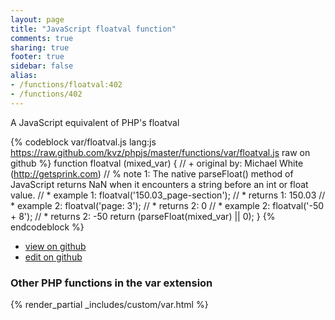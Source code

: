 ```yaml
---
layout: page
title: "JavaScript floatval function"
comments: true
sharing: true
footer: true
sidebar: false
alias:
- /functions/floatval:402
- /functions/402
---
```

<!-- Generated by Rakefile:build -->
A JavaScript equivalent of PHP's floatval

{% codeblock var/floatval.js lang:js https://raw.github.com/kvz/phpjs/master/functions/var/floatval.js raw on github %}
function floatval (mixed_var) {
    // +   original by: Michael White (http://getsprink.com)
    // %        note 1: The native parseFloat() method of JavaScript returns NaN when it encounters a string before an int or float value.
    // *     example 1: floatval('150.03_page-section');
    // *     returns 1: 150.03
    // *     example 2: floatval('page: 3');
    // *     returns 2: 0
    // *     example 2: floatval('-50 + 8');
    // *     returns 2: -50
    return (parseFloat(mixed_var) || 0);
}
{% endcodeblock %}

 - [view on github](https://github.com/kvz/phpjs/blob/master/functions/var/floatval.js)
 - [edit on github](https://github.com/kvz/phpjs/edit/master/functions/var/floatval.js)

### Other PHP functions in the var extension
{% render_partial _includes/custom/var.html %}
